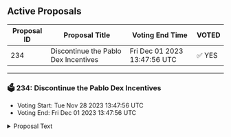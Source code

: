 ## Active Proposals

| Proposal ID | Proposal Title | Voting End Time | VOTED |
|-------------|----------------|-----------------|-------|
| 234 | Discontinue the Pablo Dex Incentives | Fri Dec 01 2023 13:47:56 UTC | ✅ YES |

---

### 🗳 234: Discontinue the Pablo Dex Incentives
- Voting Start: Tue Nov 28 2023 13:47:56 UTC
- Voting End: Fri Dec 01 2023 13:47:56 UTC

<details>
<summary>Proposal Text</summary>
 
### As discussed [here](https://commonwealth.im/stargaze/discussion/14196-temperature-check-discontinue-the-pablo-dex-incentives)nn### SummarynnI propose to discontinue the [incentives provided for the STARS/DOT pool on pablo.finance](https://www.mintscan.io/stargaze/proposals/210). Despite a month of incentivization with 2M STARS, the pool has not met its primary objective of attracting new users from the Polkadot ecosystem to Stargaze.nn### Context and Backgroundnn- Analysis of IBC transactions shows that all addresses that participated were already Stargaze users, indicating no new user acquisition from the Polkadot ecosystem.nn- The STARS/DOT pool's trading volume has been comparatively low, averaging $510.8 daily.nn- The pool's performance is lackluster compared to STARS' trading volumes on platforms like Osmosis and Kujira. The STARS allocated for incentivizing the STARS/DOT pool could be more effectively used in other viable pools.nnDetails of the above can be seen in the [Commonwealth post](https://commonwealth.im/stargaze/discussion/14196-temperature-check-discontinue-the-pablo-dex-incentives).nn### RationalennThe incentive's primary goal was to facilitate liquidity and volume flow between Cosmos and DotSama while attracting new STARS holders from the DotSama ecosystem, which it has failed to achieve.nnGiven the current data and performance metrics, continuing the incentive seems inefficient and not in alignment with the intended purpose.nn### Action PlannnUpon approval of this proposal, the Stargaze community requests that Composable Finance discontinue the incentives for the STARS/DOT pool on Pablo DEX. The remaining funds should be either transferred back to the original incentive [multisig](https://www.mintscan.io/stargaze/address/stars1yfujl2wd6skqudwamk2z3e2f0q96k9urcgfpt8) or directly to the community pool.nn### VotennVote YES on this proposal to discontinue the STARS incentives on Pablo DEX and reclaim the remaining tokens.nnVote NO to continue the STARS incentives on Pablo DEX.n
</details>
